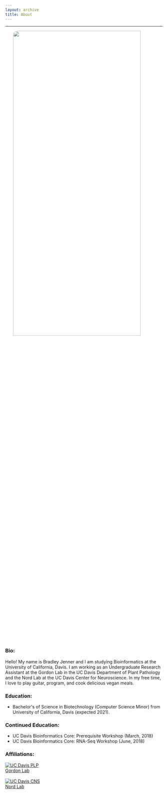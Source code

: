 ```yaml
---
layout: archive
title: About
---
```

---

<img src="about.jpg?raw=true" style="width: 90%; height: 50%; margin-left: 5%; border-radius: 15px;"/>

### Bio:
Hello! My name is Bradley Jenner and I am studying Bioinformatics at the University of California, Davis. I am working as an Undergraduate Research Assistant at the Gordon Lab in the UC Davis Department of Plant Pathology and the Nord Lab at the UC Davis Center for Neuroscience. In my free time, I love to play guitar, program, and cook delicious vegan meals.

### Education:
- Bachelor's of Science in Biotechnology (Computer Science Minor) from University of California, Davis (expected 2021).

### Continued Education:
 - UC Davis Bioinformatics Core: Prerequisite Workshop (March, 2018)
 - UC Davis Bioinformatics Core: RNA-Seq Workshop (June, 2018)

 
### Affiliations:

[![UC Davis PLP](plp.png)](http://plantpathology.ucdavis.edu)
<br>
[Gordon Lab](http://thegordonlab.net)
<br>
<br>
[![UC Davis CNS](cns.jpg)](https://neuroscience.ucdavis.edu)
<br>
[Nord Lab](https://nordlab.faculty.ucdavis.edu)

